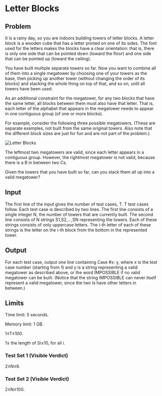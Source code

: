 # Letter Blocks

## Problem

It is a rainy day, so you are indoors building towers of letter blocks. A letter block is a wooden cube that has a letter printed on one of its sides. The font used for the letters makes the blocks have a clear orientation: that is, there is only one side that can be pointed down (toward the floor) and one side that can be pointed up (toward the ceiling).

You have built multiple separate towers so far. Now you want to combine all of them into a single megatower by choosing one of your towers as the base, then picking up another tower (without changing the order of its blocks) and stacking the whole thing on top of that, and so on, until all towers have been used.

As an additional constraint for the megatower, for any two blocks that have the same letter, all blocks between them must also have that letter. That is, each letter of the alphabet that appears in the megatower needs to appear in one contiguous group (of one or more blocks).

For example, consider the following three possible megatowers. (These are separate examples, not built from the same original towers. Also note that the different block sizes are just for fun and are not part of the problem.)

![Letter Blocks](https://codejam.googleapis.com/dashboard/get_file/AQj_6U0VayFOwmc9d3JKWQXzWic3KUwWASMm75gfl01AT48dGokSmH9skvnMmbDJLM18_bCqyuM/letter_blocks.png)

The leftmost two megatowers are valid, since each letter appears in a contiguous group. However, the rightmost megatower is not valid, because there is a B in between two Cs.

Given the towers that you have built so far, can you stack them all up into a valid megatower?

## Input

The first line of the input gives the number of test cases, T. T test cases follow. Each test case is described by two lines. The first line consists of a single integer N, the number of towers that are currently built. The second line consists of N strings S1,S2,…,SN representing the towers. Each of these strings consists of only uppercase letters. The i-th letter of each of these strings is the letter on the i-th block from the bottom in the represented tower.

## Output

For each test case, output one line containing Case #x: y, where x is the test case number (starting from 1) and y is a string representing a valid megatower as described above, or the word IMPOSSIBLE if no valid megatower can be built. (Notice that the string IMPOSSIBLE can never itself represent a valid megatower, since the two Is have other letters in between.)

## Limits

Time limit: 5 seconds.

Memory limit: 1 GB.

1≤T≤100.

1≤ the length of Si≤10, for all i.

### Test Set 1 (Visible Verdict)

2≤N≤6.

### Test Set 2 (Visible Verdict)

2≤N≤100.
